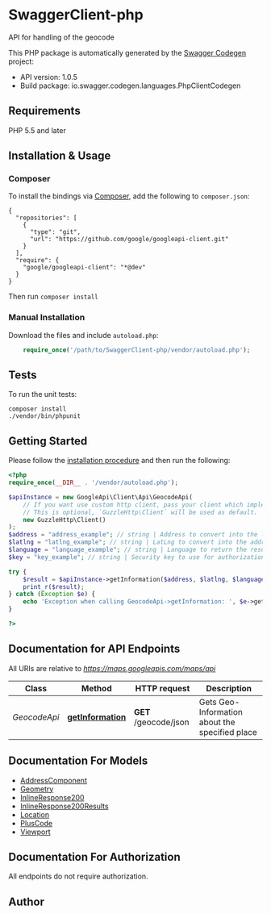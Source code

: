 # SwaggerClient-php
API for handling of the geocode

This PHP package is automatically generated by the [Swagger Codegen](https://github.com/swagger-api/swagger-codegen) project:

- API version: 1.0.5
- Build package: io.swagger.codegen.languages.PhpClientCodegen

## Requirements

PHP 5.5 and later

## Installation & Usage
### Composer

To install the bindings via [Composer](http://getcomposer.org/), add the following to `composer.json`:

```
{
  "repositories": [
    {
      "type": "git",
      "url": "https://github.com/google/googleapi-client.git"
    }
  ],
  "require": {
    "google/googleapi-client": "*@dev"
  }
}
```

Then run `composer install`

### Manual Installation

Download the files and include `autoload.php`:

```php
    require_once('/path/to/SwaggerClient-php/vendor/autoload.php');
```

## Tests

To run the unit tests:

```
composer install
./vendor/bin/phpunit
```

## Getting Started

Please follow the [installation procedure](#installation--usage) and then run the following:

```php
<?php
require_once(__DIR__ . '/vendor/autoload.php');

$apiInstance = new GoogleApi\Client\Api\GeocodeApi(
    // If you want use custom http client, pass your client which implements `GuzzleHttp\ClientInterface`.
    // This is optional, `GuzzleHttp\Client` will be used as default.
    new GuzzleHttp\Client()
);
$address = "address_example"; // string | Address to convert into the latlng
$latlng = "latlng_example"; // string | LatLng to convert into the address
$language = "language_example"; // string | Language to return the results in
$key = "key_example"; // string | Security key to use for authorization

try {
    $result = $apiInstance->getInformation($address, $latlng, $language, $key);
    print_r($result);
} catch (Exception $e) {
    echo 'Exception when calling GeocodeApi->getInformation: ', $e->getMessage(), PHP_EOL;
}

?>
```

## Documentation for API Endpoints

All URIs are relative to *https://maps.googleapis.com/maps/api*

Class | Method | HTTP request | Description
------------ | ------------- | ------------- | -------------
*GeocodeApi* | [**getInformation**](docs/Api/GeocodeApi.md#getinformation) | **GET** /geocode/json | Gets Geo-Information about the specified place


## Documentation For Models

 - [AddressComponent](docs/Model/AddressComponent.md)
 - [Geometry](docs/Model/Geometry.md)
 - [InlineResponse200](docs/Model/InlineResponse200.md)
 - [InlineResponse200Results](docs/Model/InlineResponse200Results.md)
 - [Location](docs/Model/Location.md)
 - [PlusCode](docs/Model/PlusCode.md)
 - [Viewport](docs/Model/Viewport.md)


## Documentation For Authorization

 All endpoints do not require authorization.


## Author




